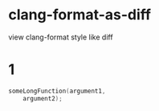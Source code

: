 # clang-format-as-diff
view clang-format style like diff


# 1
```c
someLongFunction(argument1,
    argument2);
```
